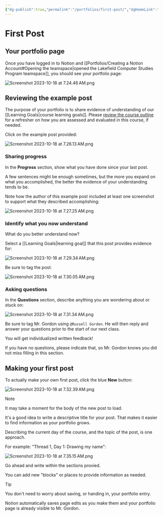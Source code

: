 ```yaml
---
{"dg-publish":true,"permalink":"/portfolios/first-post/","dgHomeLink":true,"dgShowToc":true}
---
```


# First Post

## Your portfolio page

Once you have logged in to Notion and [[Portfolios/Creating a Notion Account#Opening the teamspace\|opened the Lakefield Computer Studies Program teamspace]], you should see your portfolio page:

![Screenshot 2023-10-18 at 7.24.46 AM.png](/img/user/Media/Screenshot%202023-10-18%20at%207.24.46%E2%80%AFAM.png)

## Reviewing the example post

The purpose of your portfolio is to share evidence of understanding of our [[Learning Goals\|course learning goals]]. Please [review the course outline](https://bit.ly/lcscs23-g11-sco) for a refresher on how you are assessed and evaluated in this course, if needed.

Click on the example post provided:

![Screenshot 2023-10-18 at 7.26.13 AM.png](/img/user/Media/Screenshot%202023-10-18%20at%207.26.13%E2%80%AFAM.png)

### Sharing progress

In the **Progress** section, show what you have done since your last post.

A few sentences might be enough sometimes, but the more you expand on what you accomplished, the better the evidence of your understanding tends to be.

Note how the author of this example post included at least one screenshot to support what they described accomplishing:

![Screenshot 2023-10-18 at 7.27.25 AM.png](/img/user/Media/Screenshot%202023-10-18%20at%207.27.25%E2%80%AFAM.png)

### Identify what you now understand

What do you better understand now?

Select a [[Learning Goals\|learning goal]] that this post provides evidence for:

![Screenshot 2023-10-18 at 7.29.34 AM.png](/img/user/Media/Screenshot%202023-10-18%20at%207.29.34%E2%80%AFAM.png)

Be sure to tag the post:

![Screenshot 2023-10-18 at 7.30.05 AM.png](/img/user/Media/Screenshot%202023-10-18%20at%207.30.05%E2%80%AFAM.png)

### Asking questions

In the **Questions** section, describe anything you are wondering about or stuck on:

![Screenshot 2023-10-18 at 7.31.34 AM.png](/img/user/Media/Screenshot%202023-10-18%20at%207.31.34%E2%80%AFAM.png)

Be sure to tag Mr. Gordon using `@Russell Gordon`. He will then reply and answer your questions prior to the start of our next class.

You will get individualized written feedback!

If you have no questions, please indicate that, so Mr. Gordon knows you did not miss filling in this section.

## Making your first post

To actually make your own first post, click the blue **New** button:

![Screenshot 2023-10-18 at 7.32.39 AM.png](/img/user/Media/Screenshot%202023-10-18%20at%207.32.39%E2%80%AFAM.png)

> [!NOTE]
> It may take a moment for the body of the new post to load.

It's a good idea to write a descriptive title for your post. That makes it easier to find information as your portfolio grows.

Describing the current day of the course, and the topic of the post, is one approach.

For example: "Thread 1, Day 1: Drawing my name":

![Screenshot 2023-10-18 at 7.35.15 AM.png](/img/user/Media/Screenshot%202023-10-18%20at%207.35.15%E2%80%AFAM.png)

Go ahead and write within the sections provied.

You can add new "blocks" or places to provide information as needed.

> [!TIP]
> You don't need to worry about saving, or handing in, your portfolio entry.
> 
> Notion automatically saves page edits as you make them and your portfolio page is already visible to Mr. Gordon.
